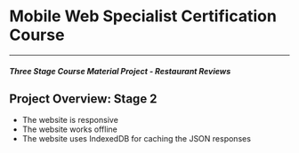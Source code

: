 # Mobile Web Specialist Certification Course
---
#### _Three Stage Course Material Project - Restaurant Reviews_

## Project Overview: Stage 2

* The website is responsive
* The website works offline
* The website uses IndexedDB for caching the JSON responses